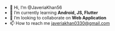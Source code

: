 - 👋 Hi, I’m @JaveriaKhan56
- 🌱 I’m currently learning **Android, JS, Flutter**
- 💞️ I’m looking to collaborate on **Web Application**
- 📫 How to reach me javeriakhan0330@gmail.com

<!---
JaveriaKhan56/JaveriaKhan56 is a ✨ special ✨ repository because its `README.md` (this file) appears on your GitHub profile.
You can click the Preview link to take a look at your changes.
--->
